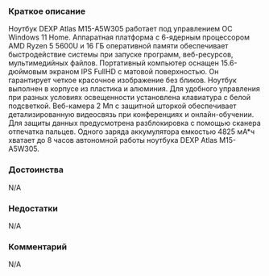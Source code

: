 ### **Краткое описание**
Ноутбук DEXP Atlas M15-A5W305 работает под управлением ОС Windows 11 Home. Аппаратная платформа с 6-ядерным процессором AMD Ryzen 5 5600U и 16 ГБ оперативной памяти обеспечивает быстродействие системы при запуске программ, веб-ресурсов, мультимедийных файлов. Портативный компьютер оснащен 15.6-дюймовым экраном IPS FullHD с матовой поверхностью. Он гарантирует четкое красочное изображение без бликов.  Ноутбук выполнен в корпусе из пластика и алюминия. Для удобного управления при разных условиях освещенности установлена клавиатура с белой подсветкой. Веб-камера 2 Мп с защитной шторкой обеспечивает детализированную видеосвязь при конференциях и онлайн-обучении. Для защиты данных предусмотрена разблокировка с помощью сканера отпечатка пальцев. Одного заряда аккумулятора емкостью 4825 мА*ч хватает до 8 часов автономной работы ноутбука DEXP Atlas M15-A5W305.

### **Достоинства**
N/A

### **Недостатки**
N/A

### **Комментарий**
N/A
